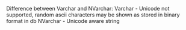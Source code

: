 Difference between Varchar and NVarchar:
Varchar - Unicode not supported, random ascii characters may be shown as stored in binary format in db
NVarchar - Unicode aware string